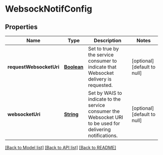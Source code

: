 # WebsockNotifConfig
## Properties

Name | Type | Description | Notes
------------ | ------------- | ------------- | -------------
**requestWebsocketUri** | [**Boolean**](boolean.md) | Set to true by the service consumer to indicate that Websocket delivery is requested. | [optional] [default to null]
**websocketUri** | [**String**](string.md) | Set by WAIS to indicate to the service consumer the Websocket URI to be used for delivering notifications. | [optional] [default to null]

[[Back to Model list]](../README.md#documentation-for-models) [[Back to API list]](../README.md#documentation-for-api-endpoints) [[Back to README]](../README.md)

